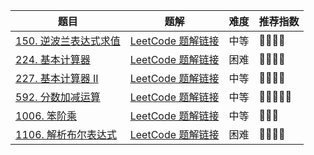 | 题目                                                         | 题解                                                         | 难度 | 推荐指数 |
| ------------------------------------------------------------ | ------------------------------------------------------------ | ---- | -------- |
| [150. 逆波兰表达式求值](https://leetcode-cn.com/problems/evaluate-reverse-polish-notation/) | [LeetCode 题解链接](https://leetcode-cn.com/problems/evaluate-reverse-polish-notation/solution/yi-ti-shuang-jie-xi-tong-zhan-shu-zu-mo-i1eq3/) | 中等 | 🤩🤩🤩🤩     |
| [224. 基本计算器](https://leetcode-cn.com/problems/basic-calculator/) | [LeetCode 题解链接](https://leetcode-cn.com/problems/basic-calculator/solution/shuang-zhan-jie-jue-tong-yong-biao-da-sh-olym/) | 困难 | 🤩🤩🤩🤩     |
| [227. 基本计算器 II](https://leetcode-cn.com/problems/basic-calculator-ii/) | [LeetCode 题解链接](https://leetcode-cn.com/problems/basic-calculator-ii/solution/shi-yong-shuang-zhan-jie-jue-jiu-ji-biao-c65k/) | 中等 | 🤩🤩🤩🤩     |
| [592. 分数加减运算](https://leetcode.cn/problems/fraction-addition-and-subtraction/) | [LeetCode 题解链接](https://leetcode.cn/problems/fraction-addition-and-subtraction/solution/by-ac_oier-rmpy/) | 中等 | 🤩🤩🤩🤩🤩    |
| [1006. 笨阶乘](https://leetcode-cn.com/problems/clumsy-factorial/) | [LeetCode 题解链接](https://leetcode-cn.com/problems/clumsy-factorial/solution/gong-shui-san-xie-tong-yong-biao-da-shi-nngfp/) | 中等 | 🤩🤩🤩      |
| [1106. 解析布尔表达式](https://leetcode.cn/problems/parsing-a-boolean-expression/) | [LeetCode 题解链接](https://leetcode-cn.com/problems/tag-validator/solution/by-ac_oier-9l8z/) | 困难 | 🤩🤩🤩🤩     |

